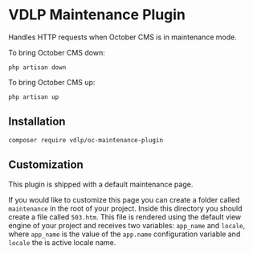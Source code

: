 # VDLP Maintenance Plugin

Handles HTTP requests when October CMS is in maintenance mode.

To bring October CMS down:

```
php artisan down
```

To bring October CMS up:

```
php artisan up
```

## Installation

```
composer require vdlp/oc-maintenance-plugin
```

## Customization

This plugin is shipped with a default maintenance page.

If you would like to customize this page you can create a folder called `maintenance` in the root of your project. Inside this directory you should create a file called `503.htm`. This file is rendered using the default view engine of your project and receives two variables: `app_name` and `locale`, where `app_name` is the value of the `app.name` configuration variable and `locale` the is active locale name.
